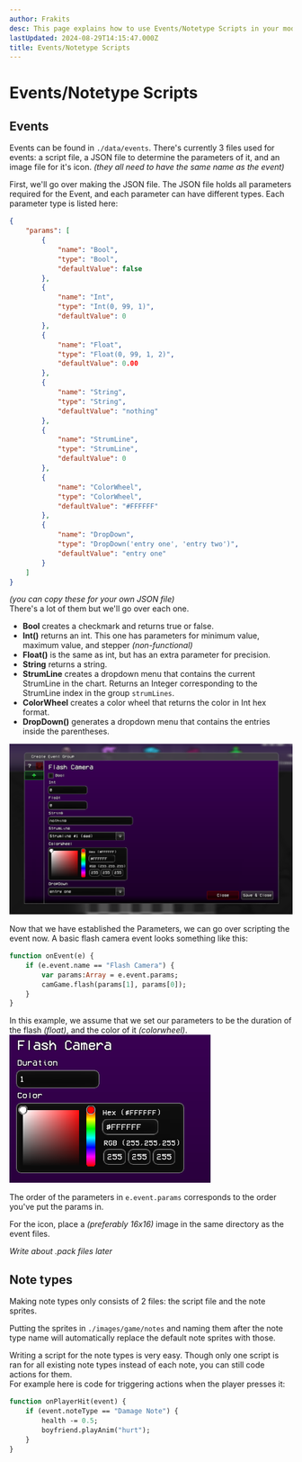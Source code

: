 ```yaml
---
author: Frakits
desc: This page explains how to use Events/Notetype Scripts in your mod!
lastUpdated: 2024-08-29T14:15:47.000Z
title: Events/Notetype Scripts
---
```

# Events/Notetype Scripts

## <h2 id="events">Events</h2>
Events can be found in ``./data/events``. There's currently 3 files used for events: a script file, a JSON file to determine the parameters of it, and an image file for it's icon. *(they all need to have the same name as the event)*

First, we'll go over making the JSON file. The JSON file holds all parameters required for the Event, and each parameter can have different types. Each parameter type is listed here:
```json
{
    "params": [
        {
            "name": "Bool",
            "type": "Bool",
            "defaultValue": false
        },
        {
            "name": "Int",
            "type": "Int(0, 99, 1)",
            "defaultValue": 0
        },
        {
            "name": "Float",
            "type": "Float(0, 99, 1, 2)",
            "defaultValue": 0.00
        },
        {
            "name": "String",
            "type": "String",
            "defaultValue": "nothing"
        },
        {
            "name": "StrumLine",
            "type": "StrumLine",
            "defaultValue": 0
        },
        {
            "name": "ColorWheel",
            "type": "ColorWheel",
            "defaultValue": "#FFFFFF"
        },
        {
            "name": "DropDown",
            "type": "DropDown('entry one', 'entry two')",
            "defaultValue": "entry one"
        }
    ]
}
```
*(you can copy these for your own JSON file)*<br>
There's a lot of them but we'll go over each one.
- **Bool** creates a checkmark and returns true or false.
- **Int()** returns an int. This one has parameters for minimum value, maximum value, and stepper *(non-functional)*
- **Float()** is the same as int, but has an extra parameter for precision.
- **String** returns a string.
- **StrumLine** creates a dropdown menu that contains the current StrumLine in the chart. Returns an Integer corresponding to the StrumLine index in the group ``strumLines``.
- **ColorWheel** creates a color wheel that returns the color in Int hex format.
- **DropDown()** generates a dropdown menu that contains the entries inside the parentheses.

<img src="./Events or Notetype Scripts-1.png" alt="Image showing all of the different types of parameters"/>

Now that we have established the Parameters, we can go over scripting the event now. A basic flash camera event looks something like this:
```haxe
function onEvent(e) {
    if (e.event.name == "Flash Camera") {
        var params:Array = e.event.params;
        camGame.flash(params[1], params[0]);
    }
}
```
In this example, we assume that we set our parameters to be the duration of the flash *(float)*, and the color of it *(colorwheel)*. <br>
<img src="./Events or Notetype Scripts.png" alt="Image showing a 2 parameter event, float and colorwheel, for a custom event named Flash Camera"/>

The order of the parameters in ``e.event.params`` corresponds to the order you've put the params in.

For the icon, place a *(preferably 16x16)* image in the same directory as the event files.

*Write about .pack files later*

## <h2 id="notetypes">Note types</h2>
Making note types only consists of 2 files: the script file and the note sprites.

Putting the sprites in ``./images/game/notes`` and naming them after the note type name will automatically replace the default note sprites with those.

Writing a script for the note types is very easy. Though only one script is ran for all existing note types instead of each note, you can still code actions for them. <br>
For example here is code for triggering actions when the player presses it:
```haxe
function onPlayerHit(event) {
    if (event.noteType == "Damage Note") {
        health -= 0.5;
        boyfriend.playAnim("hurt");
    }
}
```